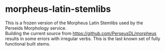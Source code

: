 # morpheus-latin-stemlibs
This is a frozen version of the Morpheus Latin Stemlibs used by the Perseids Morphology service.  
Building the current source from https://github.com/PerseusDL/morpheus results in some errors with irregular verbs.
This is the last known set of fully functional built stems.
